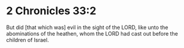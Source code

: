 # 2 Chronicles 33:2

But did [that which was] evil in the sight of the LORD, like unto the abominations of the heathen, whom the LORD had cast out before the children of Israel.